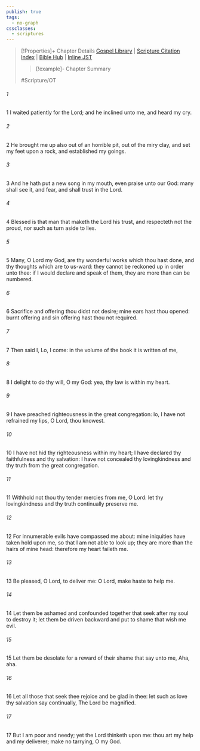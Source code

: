 ```yaml
---
publish: true
tags:
  - no-graph
cssclasses:
  - scriptures
---
```

>[!Properties]+ Chapter Details
>[Gospel Library](https://churchofjesuschrist.org/study/scriptures/ot/ps/40?lang=eng)    |    [Scripture Citation Index](https://scriptures.byu.edu/#07728::c07728)    |    [Bible Hub](https://biblehub.com/psalms/40.htm)    |    [Inline JST](https://scripturetoolbox.com/html/ic/Psalms/40.html)
>>[!example]- Chapter Summary
>> 
> 
>
>#Scripture/OT
###### 1
1 I waited patiently for the Lord; and he inclined unto me, and heard my cry.
###### 2
2 He brought me up also out of an horrible pit, out of the miry clay, and set my feet upon a rock, and established my goings.
###### 3
3 And he hath put a new song in my mouth, even praise unto our God: many shall see it, and fear, and shall trust in the Lord.
###### 4
4 Blessed is that man that maketh the Lord his trust, and respecteth not the proud, nor such as turn aside to lies.
###### 5
5 Many, O Lord my God, are thy wonderful works which thou hast done, and thy thoughts which are to us-ward: they cannot be reckoned up in order unto thee: if I would declare and speak of them, they are more than can be numbered.
###### 6
6 Sacrifice and offering thou didst not desire; mine ears hast thou opened: burnt offering and sin offering hast thou not required.
###### 7
7 Then said I, Lo, I come: in the volume of the book it is written of me,
###### 8
8 I delight to do thy will, O my God: yea, thy law is within my heart.
###### 9
9 I have preached righteousness in the great congregation: lo, I have not refrained my lips, O Lord, thou knowest.
###### 10
10 I have not hid thy righteousness within my heart; I have declared thy faithfulness and thy salvation: I have not concealed thy lovingkindness and thy truth from the great congregation.
###### 11
11 Withhold not thou thy tender mercies from me, O Lord: let thy lovingkindness and thy truth continually preserve me.
###### 12
12 For innumerable evils have compassed me about: mine iniquities have taken hold upon me, so that I am not able to look up; they are more than the hairs of mine head: therefore my heart faileth me.
###### 13
13 Be pleased, O Lord, to deliver me: O Lord, make haste to help me.
###### 14
14 Let them be ashamed and confounded together that seek after my soul to destroy it; let them be driven backward and put to shame that wish me evil.
###### 15
15 Let them be desolate for a reward of their shame that say unto me, Aha, aha.
###### 16
16 Let all those that seek thee rejoice and be glad in thee: let such as love thy salvation say continually, The Lord be magnified.
###### 17
17 But I am poor and needy; yet the Lord thinketh upon me: thou art my help and my deliverer; make no tarrying, O my God.
